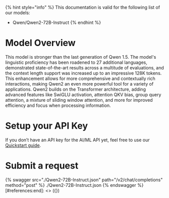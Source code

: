 [#references:start]: <> ({ "template": "openapi" })
{% hint style="info" %}
This documentation is valid for the following list of our models:
* Qwen/Qwen2-72B-Instruct
{% endhint %}

# Model Overview
This model is stronger than the last generation of Qwen 1.5. The model&#x27;s linguistic proficiency has been roadened to 27 additional languages, demonstrated state-of-the-art results across a multitude of evaluations, and the context length support was increased up to an impressive 128K tokens. 
This enhancement allows for more comprehensive and contextually rich interactions, making Qwen2 an even more powerful tool for a variety of applications. Qwen2 builds on the Transformer architecture, adding advanced features like SwiGLU activation, attention QKV bias, group query attention, a mixture of sliding window attention, and more for improved efficiency and focus when processing information.

# Setup your API Key
If you don’t have an API key for the AI/ML API yet, feel free to use our [Quickstart guide](https://docs.aimlapi.com/quickstart/setting-up).

# Submit a request
{% swagger src="./Qwen2-72B-Instruct.json" path="/v2/chat/completions" method="post" %}
./Qwen2-72B-Instruct.json
{% endswagger %}
[#references:end]: <> ({})